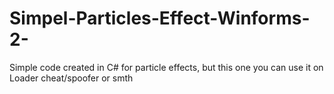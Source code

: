 # Simpel-Particles-Effect-Winforms-2-
Simple code created in C# for particle effects, but this one you can use it on Loader cheat/spoofer or smth

